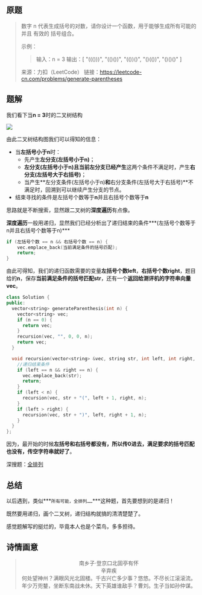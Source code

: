 ## 原题

> 数字 n 代表生成括号的对数，请你设计一个函数，用于能够生成所有可能的并且 有效的 括号组合。
>
> 示例：
>
> > 输入：n = 3
> > 输出：[
> >        "((()))",
> >        "(()())",
> >        "(())()",
> >        "()(())",
> >        "()()()"
> >      ]
>
> 来源：力扣（LeetCode）
> 链接：https://leetcode-cn.com/problems/generate-parentheses

## 题解

我们看下当**n = 3**时的二叉树结构

![](https://imgkr.cn-bj.ufileos.com/5937fbd2-9013-4147-87e6-472c5036e480.svg)

由此二叉树结构图我们可以得知的信息：

+ 当**左括号小于n**时：
  + 先产生**左分支(左括号小于n)**；
  + **左分支(左括号小于n)且当前左分支已经产生**这两个条件不满足时，产生**右分支(左括号大于右括号)**；
  + 当产生**左分支条件(左括号小于n)**和**右分支条件(左括号大于右括号)**不满足时，回溯到可以继续产生分支的节点。
+ 结束寻找的条件是左括号个数等于**n**并且右括号个数等于**n**

思路就是不断搜索，显然跟二叉树的**深度遍历**有点像。

**深度遍历**一般用递归，显然我们已经分析出了递归结束的条件***(左括号个数等于n并且右括号个数等于n)***

````c++
if (左括号个数 == n && 右括号个数 == n) {
    vec.emplace_back(当前满足条件的括号匹配);
    return;
}
````

由此可得知，我们的递归函数需要的变量**左括号个数left**，**右括号个数right**，题目给的**n**，保存**当前满足条件的括号匹配str**，还有一个**返回给测评机的字符串向量vec**。

````c++
class Solution {
public:
  vector<string> generateParenthesis(int n) {
    vector<string> vec;
    if (n == 0) {
      return vec;
    }
    recursion(vec, "", 0, 0, n);
    return vec;
  }

  void recursion(vector<string> &vec, string str, int left, int right, int n) {
    //递归结束条件
    if (left == n && right == n) {
      vec.emplace_back(str);
      return;
    }
    if (left < n) {
      recursion(vec, str + "(", left + 1, right, n);
    }
    if (left > right) {
      recursion(vec, str + ")", left, right + 1, n);
    }
  }
};
````

因为，最开始的时候**左括号和右括号都没有，所以传0进去，满足要求的括号匹配也没有，传空字符串就好了**。

深搜题：[全排列](https://leetcode-cn.com/problems/permutations/)

## 总结

以后遇到，类似***`所有可能，全排列……`***这种题，首先要想到的是递归！

既然要用递归，画个二叉树，递归结构就搞的清清楚楚了。

感觉题解写的挺烂的，毕竟本人也是个菜鸟，多多担待。

## 诗情画意

> <center>南乡子·登京口北固亭有怀</center>
>
> <center>辛弃疾</center>
>
> <center>何处望神州？满眼风光北固楼。千古兴亡多少事？悠悠。不尽长江滚滚流。</center>
>
> <center>年少万兜鍪，坐断东南战未休。天下英雄谁敌手？曹刘。生子当如孙仲谋。</center>
